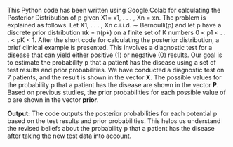 This Python code has been written using Google.Colab for calculating the Posterior Distribution of p given X1= x1, . . . , Xn = xn. The problem is explained as follows.
Let X1, . . . , Xn c.i.i.d. ∼ Bernoulli(p) and let p have a discrete prior distribution πk = π(pk) on a finite set of K numbers 0 < p1 < . . . < pK < 1.
After the short code for calculating the posterior distribution, a brief clinical example is presented. This involves a diagnostic test for a disease that can yield either positive (1) or negative (0) results. Our goal is to estimate the probability p that a patient has the disease using a set of test results and prior probabilities.
  We have conducted a diagnostic test on 7 patients, and the result is shown in the vector **X**.
  The possible values for the probability p that a patient has the disease are shown in the vector **P**.
  Based on previous studies, the prior probabilities for each possible value of p are shown in the vector **prior**.

**Output:** The code outputs the posterior probabilities for each potential p based on the test results and prior probabilities. This helps us understand the revised beliefs about the probability p that a patient has the disease after taking the new test data into account.

